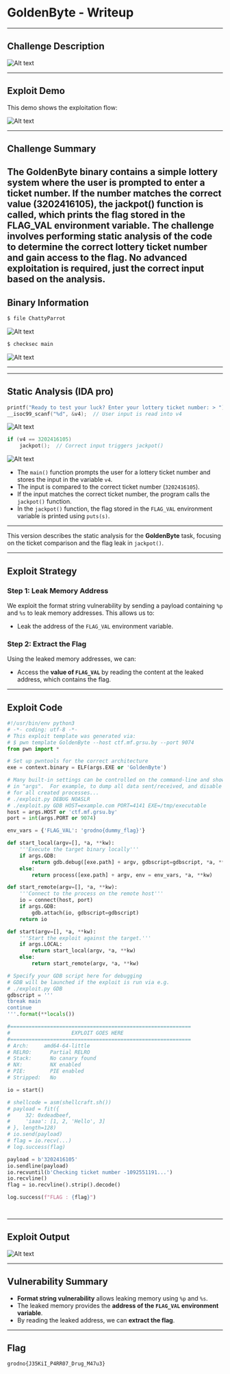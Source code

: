 # GoldenByte - Writeup

---

## Challenge Description

![Alt text](img/1.png)

---

## Exploit Demo

This demo shows the exploitation flow:

![Alt text](gif/GoldenByte.gif)

---

## Challenge Summary

## The GoldenByte binary contains a simple lottery system where the user is prompted to enter a ticket number. If the number matches the correct value (3202416105), the jackpot() function is called, which prints the flag stored in the FLAG_VAL environment variable. The challenge involves performing static analysis of the code to determine the correct lottery ticket number and gain access to the flag. No advanced exploitation is required, just the correct input based on the analysis.

## Binary Information

```bash
$ file ChattyParrot
```

![Alt text](img/2.png)

```bash
$ checksec main
```

![Alt text](img/3.png)

---

---

## Static Analysis (IDA pro)

```c
printf("Ready to test your luck? Enter your lottery ticket number: > ");
__isoc99_scanf("%d", &v4);  // User input is read into v4
```

![Alt text](img/4.png)

```c
if (v4 == 3202416105)
    jackpot();  // Correct input triggers jackpot()
```

![Alt text](img/5.png)

- The `main()` function prompts the user for a lottery ticket number and stores the input in the variable `v4`.
- The input is compared to the correct ticket number (`3202416105`).
- If the input matches the correct ticket number, the program calls the `jackpot()` function.
- In the `jackpot()` function, the flag stored in the `FLAG_VAL` environment variable is printed using `puts(s)`.

---

This version describes the static analysis for the **GoldenByte** task, focusing on the ticket comparison and the flag leak in `jackpot()`.

---

## Exploit Strategy

### Step 1: Leak Memory Address

We exploit the format string vulnerability by sending a payload containing `%p` and `%s` to leak memory addresses. This allows us to:

- Leak the address of the `FLAG_VAL` environment variable.

### Step 2: Extract the Flag

Using the leaked memory addresses, we can:

- Access the **value of `FLAG_VAL`** by reading the content at the leaked address, which contains the flag.

---

## Exploit Code

```python
#!/usr/bin/env python3
# -*- coding: utf-8 -*-
# This exploit template was generated via:
# $ pwn template GoldenByte --host ctf.mf.grsu.by --port 9074
from pwn import *

# Set up pwntools for the correct architecture
exe = context.binary = ELF(args.EXE or 'GoldenByte')

# Many built-in settings can be controlled on the command-line and show up
# in "args".  For example, to dump all data sent/received, and disable ASLR
# for all created processes...
# ./exploit.py DEBUG NOASLR
# ./exploit.py GDB HOST=example.com PORT=4141 EXE=/tmp/executable
host = args.HOST or 'ctf.mf.grsu.by'
port = int(args.PORT or 9074)

env_vars = {'FLAG_VAL': 'grodno{dummy_flag}'}

def start_local(argv=[], *a, **kw):
    '''Execute the target binary locally'''
    if args.GDB:
        return gdb.debug([exe.path] + argv, gdbscript=gdbscript, *a, **kw)
    else:
        return process([exe.path] + argv, env = env_vars, *a, **kw)

def start_remote(argv=[], *a, **kw):
    '''Connect to the process on the remote host'''
    io = connect(host, port)
    if args.GDB:
        gdb.attach(io, gdbscript=gdbscript)
    return io

def start(argv=[], *a, **kw):
    '''Start the exploit against the target.'''
    if args.LOCAL:
        return start_local(argv, *a, **kw)
    else:
        return start_remote(argv, *a, **kw)

# Specify your GDB script here for debugging
# GDB will be launched if the exploit is run via e.g.
# ./exploit.py GDB
gdbscript = '''
tbreak main
continue
'''.format(**locals())

#===========================================================
#                    EXPLOIT GOES HERE
#===========================================================
# Arch:     amd64-64-little
# RELRO:      Partial RELRO
# Stack:      No canary found
# NX:         NX enabled
# PIE:        PIE enabled
# Stripped:   No

io = start()

# shellcode = asm(shellcraft.sh())
# payload = fit({
#     32: 0xdeadbeef,
#     'iaaa': [1, 2, 'Hello', 3]
# }, length=128)
# io.send(payload)
# flag = io.recv(...)
# log.success(flag)

payload = b'3202416105'
io.sendline(payload)
io.recvuntil(b'Checking ticket number -1092551191...')
io.recvline()
flag = io.recvline().strip().decode()

log.success(f"FLAG : {flag}")




```

---

## Exploit Output

![Alt text](img/6.png)

---

## Vulnerability Summary

- **Format string vulnerability** allows leaking memory using `%p` and `%s`.
- The leaked memory provides the **address of the `FLAG_VAL` environment variable**.
- By reading the leaked address, we can **extract the flag**.

---

## Flag

```
grodno{J35KiI_P4RR07_Drug_M47u3}
```
